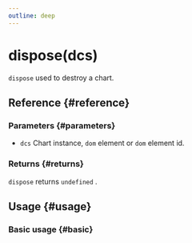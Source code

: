 ```yaml
---
outline: deep
---
```


# dispose(dcs)
`dispose` used to destroy a chart.

## Reference {#reference}
<!-- @include: @/@views/api/references/chart/dispose.md -->

### Parameters {#parameters}
- `dcs` Chart instance, `dom` element or `dom` element id.

### Returns {#returns}
`dispose` returns `undefined` .

## Usage {#usage}

<script setup>
import Dispose from '../../../@views/api/samples/dispose/index.vue'
</script>

### Basic usage {#basic}
<Dispose />
